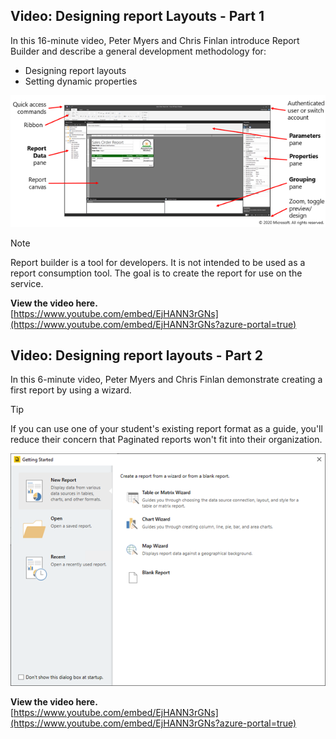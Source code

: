 ## Video: Designing report Layouts - Part 1

In this 16-minute video, Peter Myers and Chris Finlan introduce Report Builder and describe a general development methodology for:
- Designing report layouts 
- Setting dynamic properties

![Paginated reports UI](../media/reports-ui.png)
 
> [!NOTE]
> Report builder is a tool for developers. It is not intended to be used as a report consumption tool.
> The goal is to create the report for use on the service.

**View the video here.**  
[https://www.youtube.com/embed/EjHANN3rGNs](https://www.youtube.com/embed/EjHANN3rGNs?azure-portal=true)


## Video: Designing report layouts - Part 2

In this 6-minute video, Peter Myers and Chris Finlan demonstrate creating a first report by using a wizard.

> [!TIP]
> If you can use one of your student's existing report format as a guide, you'll reduce their concern that Paginated reports won't fit into their organization. 
 
![UI of the paginated reports wizard](../media/wizard.png)

**View the video here.**  
[https://www.youtube.com/embed/EjHANN3rGNs](https://www.youtube.com/embed/EjHANN3rGNs?azure-portal=true)
